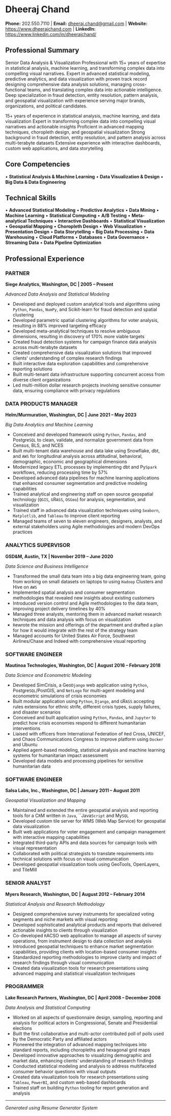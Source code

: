 # Dheeraj Chand

**Phone:** 202.550.7110 | **Email:** dheeraj.chand@gmail.com | **Website:** https://www.dheerajchand.com | **LinkedIn:** https://www.linkedin.com/in/dheerajchand/

## Professional Summary

Senior Data Analysis & Visualization Professional with 15+ years of expertise in statistical analysis, machine learning, and transforming complex data into compelling visual narratives. Expert in advanced statistical modeling, predictive analytics, and data visualization with proven track record designing comprehensive data analysis solutions, managing cross-functional teams, and translating complex data into actionable intelligence. Deep specialization in fraud detection, entity resolution, pattern analysis, and geospatial visualization with experience serving major brands, organizations, and political candidates.

15+ years of experience in statistical analysis, machine learning, and data visualization
Expert in transforming complex data into compelling visual narratives and actionable insights
Proficient in advanced mapping techniques, choropleth design, and geospatial visualization
Strong background in fraud detection, entity resolution, and pattern analysis across multi-terabyte datasets
Extensive experience with interactive dashboards, custom web applications, and data storytelling

## Core Competencies

• **Statistical Analysis & Machine Learning**
• **Data Visualization & Design**
• **Big Data & Data Engineering**

## Technical Skills

• **Advanced Statistical Modeling**
• **Predictive Analytics**
• **Data Mining**
• **Machine Learning**
• **Statistical Computing**
• **A/B Testing**
• **Meta-analytical Techniques**
• **Interactive Dashboards**
• **Statistical Visualization**
• **Geospatial Mapping**
• **Choropleth Design**
• **Web Visualization**
• **Presentation Design**
• **Data Storytelling**
• **Big Data Processing**
• **Data Warehousing**
• **Cloud Platforms**
• **Databases**
• **Data Governance**
• **Streaming Data**
• **Data Pipeline Optimization**

## Professional Experience

### PARTNER
**Siege Analytics, Washington, DC | 2005 – Present**

*Advanced Data Analysis and Statistical Modeling*

- Developed and deployed custom analytical tools and algorithms using `Python`, `Pandas`, `NumPy`, and Scikit-learn for fraud detection and spatial clustering
- Developed parametric spatial clustering algorithms for voter analysis, resulting in 88% improved targeting efficacy
- Developed meta-analytical techniques to resolve ambiguous dimensions, resulting in discovery of 170% more viable targets
- Created fraud detection systems for campaign finance data analysis across multi-terabyte datasets
- Created comprehensive data visualization solutions that improved clients' understanding of complex research findings
- Built interactive data exploration capabilities and comprehensive reporting solutions
- Built multi-tenant data infrastructure supporting concurrent access from diverse client organizations
- Led multi-million dollar research projects involving sensitive consumer data, ensuring compliance with privacy regulations

### DATA PRODUCTS MANAGER
**Helm/Murmuration, Washington, DC | June 2021 – May 2023**

*Big Data Analytics and Machine Learning*

- Conceived and developed framework using `Python`, `Pandas`, and Postgre`SQL` to clean, validate, and normalize government data from Census, BLS, and NCES
- Built multi-tenant data warehouse and data lake using Snowflake, dbt, and `AWS` for longitudinal analysis across attitudinal, behavioral, demographic, economic and geographical dimensions
- Modernized legacy ETL processes by implementing dbt and Py`Spark` workflows, reducing processing time by 57%
- Developed advanced data pipelines for machine learning applications that enhanced consumer segmentation and predictive modeling capabilities
- Trained analytical and engineering staff on open source geospatial technology (`QGIS`, `G`R`ASS`, `OSGeo`) for analysis, segmentation, and visualization
- Trained staff in advanced data visualization techniques using `Seaborn`, `Matplotlib`, and `Tableau` to improve client reporting
- Managed teams of seven to eleven engineers, designers, analysts, and external stakeholders using Agile methodologies and modern DevOps practices

### ANALYTICS SUPERVISOR
**GSD&M, Austin, TX | November 2019 – June 2020**

*Data Science and Business Intelligence*

- Transformed the small data team into a big data engineering team, going from working on small datasets on laptops to using `Hadoop` Clusters and Hive on `AWS`
- Implemented spatial analysis and consumer segmentation methodologies that revealed new insights about existing customers
- Introduced version control and Agile methodologies to the data team, improving project delivery timelines by 40%
- Managed three analysts, mentoring them in advanced market research techniques and data analysis with focus on visualization
- `R`ewrote the mission and offerings of the department and drafted a plan for how it would integrate with the rest of the strategy team
- Managed accounts for United States Air Force, Southwest Airlines/Chase and Indeed with comprehensive visual reporting

### SOFTWARE ENGINEER
**Mautinoa Technologies, Washington, DC | August 2016 – February 2018**

*Data Science and Econometric Modeling*

- Developed SimCrisis, a Geo`Django` web application using `Python`, Postgre`SQL`/PostGIS, and `NetLogo` for multi-agent modeling and econometric simulations of crisis economies
- Built modular application using `Python`, `Django`, and `G`R`ASS` accepting rules extensions for ethnic strife, different crisis types, supply failures, and disaster scenarios
- Conceived and built application using `Python`, `Pandas`, and `Jupyter` to predict how crisis economies respond to different humanitarian interventions
- Liaised with officers from International Federation of `R`ed Cross, UNICEF, and Chaos Communications Congress to improve platform using `Docker` and Ubuntu
- Applied agent-based modeling, statistical analysis and machine learning systems for humanitarian impact assessment
- Developed data models and processing pipelines for sensitive humanitarian data

### SOFTWARE ENGINEER
**Salsa Labs, Inc., Washington, DC | January 2011 – August 2011**

*Geospatial Visualization and Mapping*

- Maintained and extended the entire geospatial analysis and reporting tools for a C`R`M written in `Java`, ``Java`Script` and My`SQL`
- Developed custom tile server for WMS (Web Map Service) for geospatial data visualization
- Built web applications for voter engagement and campaign management with interactive mapping capabilities
- Integrated third-party APIs and data sources for campaign tools with visual representation
- Collaborated with political strategists to translate requirements into technical solutions with focus on visual communication
- Developed geospatial visualization tools using GeoTools, OpenLayers, and TileMill

### SENIOR ANALYST
**Myers Research, Washington, DC | August 2012 – February 2014**

*Statistical Analysis and Research Methodology*

- Designed comprehensive survey instruments for specialized voting segments and niche markets with visual reporting
- Developed sophisticated analytical products and reports that delivered actionable insights to clients through visualization
- Co-developed `R`ACSO web application to manage all aspects of survey operations, from instrument design to data collection and analysis
- Introduced geospatial techniques to enhance market segmentation capabilities, providing clients with location-based consumer insights
- Standardized reporting methodologies to improve clarity and impact of research findings through visual communication
- Created data visualization tools for research presentations using advanced mapping and statistical visualization techniques

### PROGRAMMER
**Lake Research Partners, Washington, DC | April 2008 – December 2008**

*Data Analysis and Statistical Computing*

- Worked on all aspects of questionnaire design, sampling, reporting and analysis for political actors in Congressional, Senate and Presidential elections
- Built the first collaborative and multi-actor contributed poll of polls used by the Democratic Party and affiliated actors
- Pioneered the integration of advanced mapping techniques into standard reports, including choropleths and hexagonal grid maps
- Developed innovative approaches to visualizing demographic and market data, enhancing clients' understanding of research findings
- Conducted statistical modeling and analysis to address multifaceted consumer behavior questions with visual outputs
- Created data visualization tools for research presentations using `Tableau`, `PowerBI`, and custom web-based dashboards
- Trained staff on building `Python` tooling for report generation and analysis

---

*Generated using Resume Generator System*